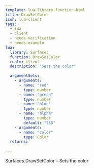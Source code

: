 ```yaml
---
template: lua-library-function.html
title: DrawSetColor
icon: lua-client
tags:
  - lua
  - client
  - needs-verification
  - needs-example
lua:
  library: Surfaces
  function: DrawSetColor
  realm: client
  description: "Sets the color"
  
  argumentSets:
    - arguments:
      - name: "red"
        type: number
      - name: "green"
        type: number
      - name: "blue"
        type: number
      - name: "alpha"
        type: number
        default: "255"
    - arguments:
      - name: "color"
        type: Color
  returns:
    
---
```


<div class="lua__search__keywords">
Surfaces.DrawSetColor &#x2013; Sets the color
</div>
